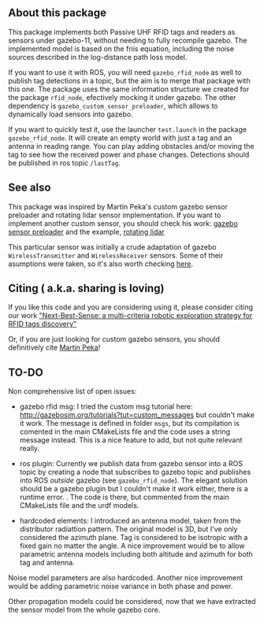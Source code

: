 ## About this package
This package implements both Passive UHF RFID tags and readers as sensors under gazebo-11, without needing to fully recompile gazebo. The implemented model is based on the friis equation, including the noise sources described in the log-distance path loss model. 

If you want to use it with ROS, you will need `gazebo_rfid_node` as well to publish tag detections in a topic, but the aim is to merge that package with this one.
The package uses the same information structure we created for the package `rfid_node`, efectively mocking it under gazebo. The other dependency is `gazebo_custom_sensor_preloader`, which allows to dynamically load sensors into gazebo. 

If you want to quickly test it, use the launcher `test.launch` in the package `gazebo_rfid_node`. It will create an empty world with just a tag and an antenna in reading range. You can play adding obstacles and/or moving the tag to see how the received power and phase changes. Detections should be published in ros topic `/lastTag`.

## See also
This package was inspired by Martin Peka's custom gazebo sensor preloader and rotating lidar sensor implementation. If you want to implement another custom sensor, you should check his work: [gazebo sensor preloader](https://github.com/peci1/gazebo_custom_sensor_preloader) and the example, [rotating lidar](https://github.com/peci1/gazebo_rotating_lidar)

This particular sensor was initially a crude adaptation of gazebo `WirelessTransmitter` and `WirelessReceiver` sensors. Some of their asumptions were taken, so it's also worth checking [here](https://github.com/osrf/gazebo/tree/gazebo11/gazebo/sensors).


## Citing ( a.k.a. sharing is loving)

If you like this code and you are considering using it, please consider citing our work ["Next-Best-Sense: a multi-criteria robotic exploration strategy for RFID tags discovery"](https://ieeexplore.ieee.org/abstract/document/9113679) 

Or, if you are just looking for custom gazebo sensors, you should definitively cite [Martin Peka](https://github.com/peci1)!

## TO-DO
Non comprehensive list of open issues:

- gazebo rfid msg: 
I tried the custom msg tutorial here: http://gazebosim.org/tutorials?tut=custom_messages but couldn't make it work. The message is defined in folder `msgs`, but its compilation is comented in the main CMakeLists file and the code uses a string message instead. This is a nice feature to add, but not quite relevant really. 

- ros plugin:
Currently we publish data from gazebo sensor into a ROS topic by creating a node that subscribes to gazebo topic and publishes into ROS *outside* gazebo (see `gazebo_rfid_node`). The elegant solution should be a gazebo plugin but I couldn't make it work either, there is a runtime error. . The code is there, but commented from the main CMakeLists file and the urdf models.

- hardcoded elements:
I introduced an antenna model, taken from the distributor radiattion pattern. The original model is 3D, but I've only considered the azimuth plane. Tag is considered to be isotropic with a fixed gain no matter the angle. A nice improvement would be to allow parametric antenna models including both altitude and azimuth for both tag and antenna. 

Noise model parameters are also hardcoded. Another nice improvement would be adding parametric noise variance in both phase and power. 

Other propagation models could be considered, now that we have extracted the sensor model from the whole gazebo core.
